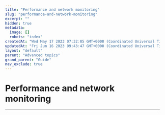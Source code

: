 ```yaml
---
title: "Performance and network monitoring"
slug: "performance-and-network-monitoring"
excerpt: ""
hidden: true
metadata: 
  image: []
  robots: "index"
createdAt: "Wed May 17 2023 07:32:05 GMT+0000 (Coordinated Universal Time)"
updatedAt: "Fri Jun 16 2023 09:43:47 GMT+0000 (Coordinated Universal Time)"
layout: "default"
parent: "Advanced topics"
grand_parent: "Guide"
nav_exclude: true
---
```

# Performance and network monitoring 
*** 
